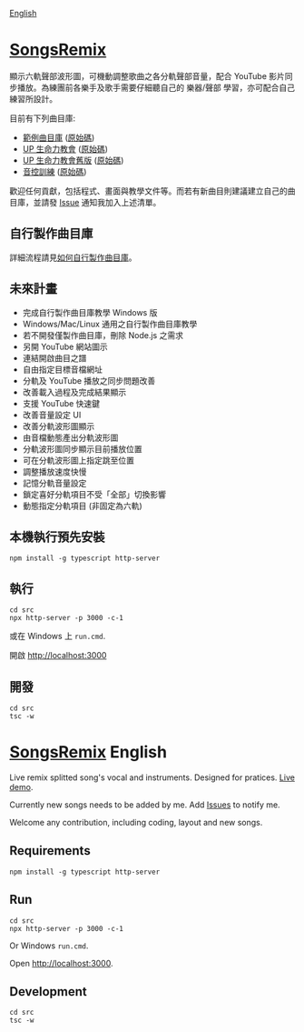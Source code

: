 [English](#songsremix-english)

# [SongsRemix](https://christorng.github.io/SongsRemix/src/)

顯示六軌聲部波形圖，可機動調整歌曲之各分軌聲部音量，配合 YouTube 影片同步播放。為練團前各樂手及歌手需要仔細聽自己的 樂器/聲部 學習，亦可配合自己練習所設計。

目前有下列曲目庫:
* [範例曲目庫](https://christorng.github.io/SongsRemixDemo/) ([原始碼](https://github.com/ChrisTorng/SongsRemixDemo))
* [UP 生命力教會](https://christorng.github.io/UpLifeSongs/) ([原始碼](https://github.com/ChrisTorng/UpLifeSongs))
* [UP 生命力教會舊版](https://christorng.github.io/UpLifeSongsBackup/) ([原始碼](https://github.com/ChrisTorng/UpLifeSongsBackup/))
* [音控訓練](https://christorng.github.io/AudioLeadershipSongs/) ([原始碼](https://github.com/ChrisTorng/AudioLeadershipSongs))

歡迎任何貢獻，包括程式、畫面與教學文件等。而若有新曲目則建議建立自己的曲目庫，並請發 [Issue](https://github.com/ChrisTorng/SongsRemix/issues) 通知我加入上述清單。

## 自行製作曲目庫

詳細流程請見[如何自行製作曲目庫](https://github.com/ChrisTorng/SongsRemixDemo/blob/main/HowTo_zht.md)。

## 未來計畫

* 完成自行製作曲目庫教學 Windows 版
* Windows/Mac/Linux 通用之自行製作曲目庫教學
* 若不開發僅製作曲目庫，刪除 Node.js 之需求
* 另開 YouTube 網站圖示
* 連結開啟曲目之譜
* 自由指定目標音檔網址
* 分軌及 YouTube 播放之同步問題改善
* 改善載入過程及完成結果顯示
* 支援 YouTube 快速鍵
* 改善音量設定 UI
* 改善分軌波形圖顯示
* 由音檔動態產出分軌波形圖
* 分軌波形圖同步顯示目前播放位置
* 可在分軌波形圖上指定跳至位置
* 調整播放速度快慢
* 記憶分軌音量設定
* 鎖定喜好分軌項目不受「全部」切換影響
* 動態指定分軌項目 (非固定為六軌)

## 本機執行預先安裝
```
npm install -g typescript http-server
```

## 執行
```
cd src
npx http-server -p 3000 -c-1
```
或在 Windows 上 `run.cmd`.

開啟 [http://localhost:3000](http://localhost:3000)

## 開發
```
cd src
tsc -w
```

# [SongsRemix](https://christorng.github.io/SongsRemix/src/) English

Live remix splitted song's vocal and instruments. Designed for pratices. [Live demo](https://christorng.github.io/SongsRemix/src/).

Currently new songs needs to be added by me. Add [Issues](https://github.com/ChrisTorng/SongsRemix/issues) to notify me.

Welcome any contribution, including coding, layout and new songs.

## Requirements
```
npm install -g typescript http-server
```

## Run
```
cd src
npx http-server -p 3000 -c-1
```
Or Windows `run.cmd`.

Open [http://localhost:3000](http://localhost:3000).

## Development
```
cd src
tsc -w
```
